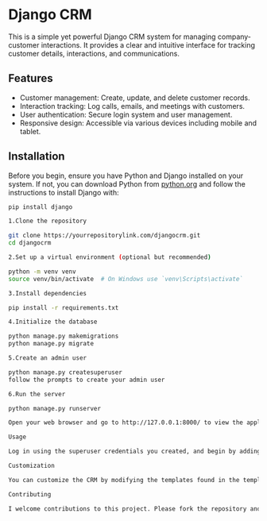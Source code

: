 # Django CRM

This is a simple yet powerful Django CRM system for managing company-customer interactions. It provides a clear and intuitive interface for tracking customer details, interactions, and communications.

## Features

- Customer management: Create, update, and delete customer records.
- Interaction tracking: Log calls, emails, and meetings with customers.
- User authentication: Secure login system and user management.
- Responsive design: Accessible via various devices including mobile and tablet.

## Installation

Before you begin, ensure you have Python and Django installed on your system. If not, you can download Python from [python.org](https://www.python.org/) and follow the instructions to install Django with:

```bash
pip install django

1.Clone the repository

git clone https://yourrepositorylink.com/djangocrm.git
cd djangocrm

2.Set up a virtual environment (optional but recommended)

python -m venv venv
source venv/bin/activate  # On Windows use `venv\Scripts\activate`

3.Install dependencies

pip install -r requirements.txt

4.Initialize the database

python manage.py makemigrations
python manage.py migrate

5.Create an admin user

python manage.py createsuperuser
follow the prompts to create your admin user

6.Run the server

python manage.py runserver

Open your web browser and go to http://127.0.0.1:8000/ to view the application.

Usage

Log in using the superuser credentials you created, and begin by adding customer records. Navigate the interface to access different CRM features.

Customization

You can customize the CRM by modifying the templates found in the templates directory and extending the functionality in the views.py files of each app.

Contributing

I welcome contributions to this project. Please fork the repository and submit a pull request with your features or fixes.
